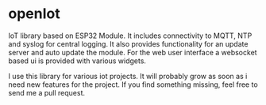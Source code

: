 # openIot
IoT library based on ESP32 Module. It includes connectivity to MQTT, NTP and syslog for central logging. It also provides functionality for an update server and auto update the module. For the web user interface a websocket based ui is provided with various widgets. 

I use this library for various iot projects. It will probably grow as soon as i need new features for the project. If you find something missing, feel free to send me a pull request. 
